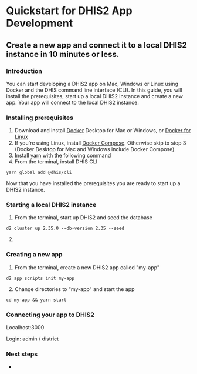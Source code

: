 # Quickstart for DHIS2 App Development

## Create a new app and connect it to a local DHIS2 instance in 10 minutes or less.

### Introduction
 
You can start developing a DHIS2 app on Mac, Windows or Linux using Docker and the DHIS command line interface (CLI). In this guide, you will install the prerequisites, start up a local DHIS2 instance and create a new app. Your app will connect to the local DHIS2 instance.

### Installing prerequisites

1. Download and install [Docker](https://docs.docker.com/get-docker/) Desktop for Mac or Windows, or [Docker for Linux](https://docs.docker.com/engine/install/)
2. If you're using Linux, install [Docker Compose](https://docs.docker.com/compose/install/#install-compose-on-linux-systems). Otherwise skip to step 3 (Docker Desktop for Mac and Windows include Docker Compose). 
3. Install [yarn](https://classic.yarnpkg.com/en/docs/install) with the following command
4. From the terminal, install DHIS CLI
```
yarn global add @dhis/cli
```
Now that you have installed the prerequisites you are ready to start up a DHIS2 instance.

### Starting a local DHIS2 instance

1. From the terminal, start up DHIS2 and seed the database
```
d2 cluster up 2.35.0 --db-version 2.35 --seed
```
2. 

### Creating a new app

1. From the terminal, create a new DHIS2 app called "my-app"

```
d2 app scripts init my-app
```
2. Change directories to "my-app" and start the app
```
cd my-app && yarn start
```


### Connecting your app to DHIS2

Localhost:3000

Login: admin / district

### Next steps

- 
